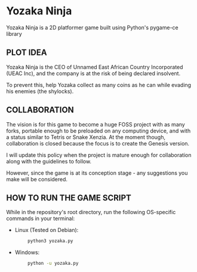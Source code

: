 # Yozaka Ninja

Yozaka Ninja is a 2D platformer game built using Python's pygame-ce library

## PLOT IDEA

Yozaka Ninja is the CEO of Unnamed East African Country Incorporated (UEAC Inc), and the company is at the risk of being declared insolvent.

To prevent this, help Yozaka collect as many coins as he can while evading his enemies (the shylocks).

## COLLABORATION

The vision is for this game to become a huge FOSS project with as many forks, portable enough to be preloaded on any computing device, and with a status similar to Tetris or Snake Xenzia. At the moment though, collaboration is closed because the focus is to create the Genesis version.

I will update this policy when the project is mature enough for collaboration along with the guidelines to follow.

However, since the game is at its conception stage - any suggestions you make will be considered.

## HOW TO RUN THE GAME SCRIPT

While in the repository's root directory, run the following OS-specific commands in your terminal:

* Linux (Tested on Debian):

``` bash
        python3 yozaka.py
```

* Windows:

``` bash
        python -u yozaka.py
```
